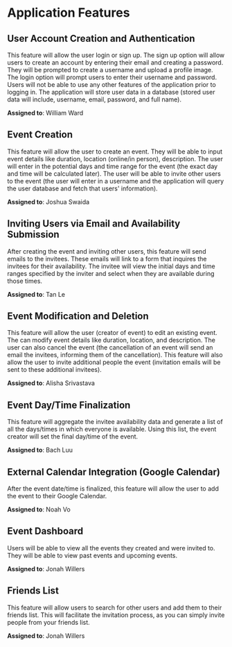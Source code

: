 # Application Features

## User Account Creation and Authentication

This feature will allow the user login or sign up. The sign up option will allow users to create an account by entering their email and creating a password. They will be prompted to create a username and upload a profile image. The login option will prompt users to enter their username and password. Users will not be able to use any other features of the application prior to logging in. The application will store user data in a database (stored user data will include, username, email, password, and full name). 

**Assigned to**: William Ward
  
## Event Creation

This feature will allow the user to create an event. They will be able to input event details like duration, location (online/in person), description. The user will enter in the potential days and time range for the event (the exact day and time will be calculated later). The user will be able to invite other users to the event (the user will enter in a username and the application will query the user database and fetch that users' information). 

**Assigned to**: Joshua Swaida

## Inviting Users via Email and Availability Submission

After creating the event and inviting other users, this feature will send emails to the invitees. These emails will link to a form that inquires the invitees for their availability. The invitee will view the initial days and time ranges specified by the inviter and select when they are available during those times. 

**Assigned to**: Tan Le

## Event Modification and Deletion

This feature will allow the user (creator of event) to edit an existing event. The can modify event details like duration, location, and description. The user can also cancel the event (the cancellation of an event will send an email the invitees, informing them of the cancellation). This feature will also allow the user to invite additional people the event (invitation emails will be sent to these additional invitees). 

**Assigned to**: Alisha Srivastava

## Event Day/Time Finalization

This feature will aggregate the invitee availability data and generate a list of all the days/times in which everyone is available. Using this list, the event creator will set the final day/time of the event.

**Assigned to**: Bach Luu

## External Calendar Integration (Google Calendar)

After the event date/time is finalized, this feature will allow the user to add the event to their Google Calendar. 

**Assigned to**: Noah Vo

## Event Dashboard

Users will be able to view all the events they created and were invited to. They will be able to view past events and upcoming events.  

**Assigned to**: Jonah Willers

## Friends List

This feature will allow users to search for other users and add them to their friends list. This will facilitate the invitation process, as you can simply invite people from your friends list.

**Assigned to**: Jonah Willers
